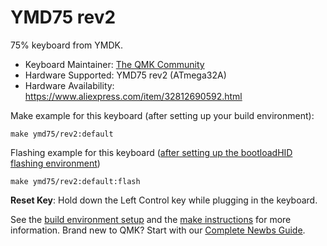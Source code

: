 # YMD75 rev2

75% keyboard from YMDK.

* Keyboard Maintainer: [The QMK Community](https://github.com/qmk)
* Hardware Supported: YMD75 rev2 (ATmega32A) 
* Hardware Availability: <https://www.aliexpress.com/item/32812690592.html>

Make example for this keyboard (after setting up your build environment):

    make ymd75/rev2:default

Flashing example for this keyboard ([after setting up the bootloadHID flashing environment](https://docs.qmk.fm/#/flashing_bootloadhid))

    make ymd75/rev2:default:flash

**Reset Key**: Hold down the Left Control key while plugging in the keyboard.

See the [build environment setup](https://docs.qmk.fm/#/getting_started_build_tools) and the [make instructions](https://docs.qmk.fm/#/getting_started_make_guide) for more information. Brand new to QMK? Start with our [Complete Newbs Guide](https://docs.qmk.fm/#/newbs).
